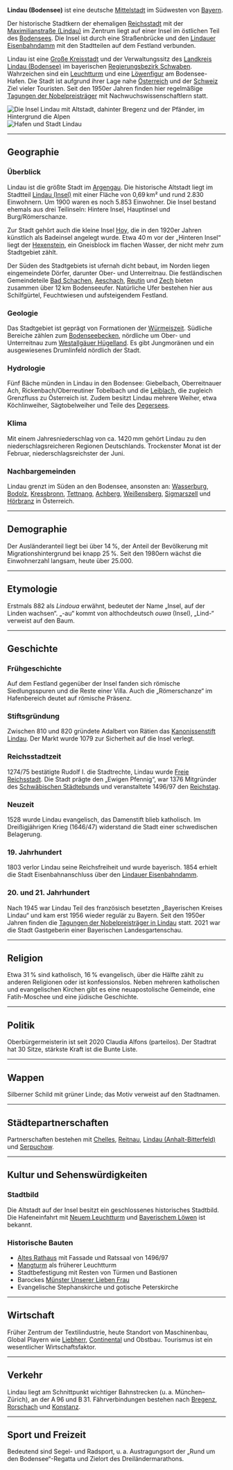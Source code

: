**Lindau (Bodensee)** ist eine deutsche [Mittelstadt](https://de.wikipedia.org/wiki/Mittelstadt) im Südwesten von [Bayern](https://de.wikipedia.org/wiki/Bayern).

Der historische Stadtkern der ehemaligen [Reichsstadt](https://de.wikipedia.org/wiki/Freie_und_Reichsst%C3%A4dte) mit der [Maximilianstraße (Lindau)]() im Zentrum liegt auf einer Insel im östlichen Teil des [Bodensees](https://de.wikipedia.org/wiki/Bodensee). Die Insel ist durch eine Straßenbrücke und den [Lindauer Eisenbahndamm]() mit den Stadtteilen auf dem Festland verbunden.

Lindau ist eine [Große Kreisstadt](https://de.wikipedia.org/wiki/Gro%C3%9Fe_Kreisstadt) und der Verwaltungssitz des [Landkreis Lindau (Bodensee)]() im bayerischen [Regierungsbezirk Schwaben](). Wahrzeichen sind ein [Leuchtturm](https://de.wikipedia.org/wiki/Leuchtturm_Lindau) und eine [Löwenfigur](https://de.wikipedia.org/wiki/Bayerischer_L%C3%B6we#Geschichte) am Bodensee-Hafen. Die Stadt ist aufgrund ihrer Lage nahe [Österreich](https://de.wikipedia.org/wiki/%C3%96sterreich) und der [Schweiz](https://de.wikipedia.org/wiki/Schweiz) Ziel vieler Touristen. Seit den 1950er Jahren finden hier regelmäßige [Tagungen der Nobelpreisträger](https://de.wikipedia.org/wiki/Tagung_der_Nobelpreistr%C3%A4ger_in_Lindau) mit Nachwuchswissenschaftlern statt.

![Die Insel Lindau mit Altstadt, dahinter Bregenz und der Pfänder, im Hintergrund die Alpen](Datei:19.10.2020._Flug_mit_dem_Zeppelin_über_Lindau._14.jpg)
![Hafen und Stadt Lindau](Datei:19.10.2020._Flug_mit_dem_Zeppelin_über_Lindau._06.jpg)

---

## Geographie

### Überblick

Lindau ist die größte Stadt im [Argengau](https://de.wikipedia.org/wiki/Argengau). Die historische Altstadt liegt im Stadtteil [Lindau (Insel)]() mit einer Fläche von 0,69 km² und rund 2.830 Einwohnern. Um 1900 waren es noch 5.853 Einwohner. Die Insel bestand ehemals aus drei Teilinseln: Hintere Insel, Hauptinsel und Burg/Römerschanze.

Zur Stadt gehört auch die kleine Insel [Hoy](), die in den 1920er Jahren künstlich als Badeinsel angelegt wurde. Etwa 40 m vor der „Hinteren Insel“ liegt der [Hexenstein](), ein Gneisblock im flachen Wasser, der nicht mehr zum Stadtgebiet zählt.

Der Süden des Stadtgebiets ist ufernah dicht bebaut, im Norden liegen eingemeindete Dörfer, darunter Ober- und Unterreitnau. Die festländischen Gemeindeteile [Bad Schachen](https://de.wikipedia.org/wiki/Bad_Schachen), [Aeschach](https://de.wikipedia.org/wiki/Aeschach), [Reutin]() und [Zech]() bieten zusammen über 12 km Bodenseeufer. Natürliche Ufer bestehen hier aus Schilfgürtel, Feuchtwiesen und aufsteigendem Festland.

### Geologie

Das Stadtgebiet ist geprägt von Formationen der [Würmeiszeit](https://de.wikipedia.org/wiki/W%C3%BCrmeiszeit). Südliche Bereiche zählen zum [Bodenseebecken](https://de.wikipedia.org/wiki/Bodenseebecken), nördliche um Ober- und Unterreitnau zum [Westallgäuer Hügelland](https://de.wikipedia.org/wiki/Westallg%C3%A4uer_H%C3%BCgelland). Es gibt Jungmoränen und ein ausgewiesenes Drumlinfeld nördlich der Stadt.

### Hydrologie

Fünf Bäche münden in Lindau in den Bodensee: Giebelbach, Oberreitnauer Ach, Rickenbach/Oberreutiner Tobelbach und die [Leiblach](https://de.wikipedia.org/wiki/Leiblach), die zugleich Grenzfluss zu Österreich ist. Zudem besitzt Lindau mehrere Weiher, etwa Köchlinweiher, Sägtobelweiher und Teile des [Degersees](https://de.wikipedia.org/wiki/Degersees).

### Klima

Mit einem Jahresniederschlag von ca. 1420 mm gehört Lindau zu den niederschlagsreicheren Regionen Deutschlands. Trockenster Monat ist der Februar, niederschlagsreichster der Juni.

### Nachbargemeinden

Lindau grenzt im Süden an den Bodensee, ansonsten an: [Wasserburg](), [Bodolz](https://de.wikipedia.org/wiki/Bodolz), [Kressbronn](https://de.wikipedia.org/wiki/Kressbronn_am_Bodensee), [Tettnang](https://de.wikipedia.org/wiki/Tettnang), [Achberg](https://de.wikipedia.org/wiki/Achberg), [Weißensberg](https://de.wikipedia.org/wiki/Wei%C3%9Fensberg), [Sigmarszell](https://de.wikipedia.org/wiki/Sigmarszell) und [Hörbranz](https://de.wikipedia.org/wiki/H%C3%B6rbranz) in Österreich.

---

## Demographie

Der Ausländeranteil liegt bei über 14 %, der Anteil der Bevölkerung mit Migrationshintergrund bei knapp 25 %. Seit den 1980ern wächst die Einwohnerzahl langsam, heute über 25.000.

---

## Etymologie

Erstmals 882 als _Lindoua_ erwähnt, bedeutet der Name „Insel, auf der Linden wachsen“. „-au“ kommt von althochdeutsch _ouwa_ (Insel), „Lind-“ verweist auf den Baum.

---

## Geschichte

### Frühgeschichte

Auf dem Festland gegenüber der Insel fanden sich römische Siedlungsspuren und die Reste einer Villa. Auch die „Römerschanze“ im Hafenbereich deutet auf römische Präsenz.

### Stiftsgründung

Zwischen 810 und 820 gründete Adalbert von Rätien das [Kanonissenstift Lindau](https://de.wikipedia.org/wiki/Kanonissenstift_Lindau). Der Markt wurde 1079 zur Sicherheit auf die Insel verlegt.

### Reichsstadtzeit

1274/75 bestätigte Rudolf I. die Stadtrechte, Lindau wurde [Freie Reichsstadt](https://de.wikipedia.org/wiki/Freie_und_Reichsst%C3%A4dte). Die Stadt prägte den „Ewigen Pfennig“, war 1376 Mitgründer des [Schwäbischen Städtebunds](https://de.wikipedia.org/wiki/Schw%C3%A4bischer_St%C3%A4dtebund) und veranstaltete 1496/97 den [Reichstag]().

### Neuzeit

1528 wurde Lindau evangelisch, das Damenstift blieb katholisch. Im Dreißigjährigen Krieg (1646/47) widerstand die Stadt einer schwedischen Belagerung.

### 19. Jahrhundert

1803 verlor Lindau seine Reichsfreiheit und wurde bayerisch. 1854 erhielt die Stadt Eisenbahnanschluss über den [Lindauer Eisenbahndamm]().

### 20. und 21. Jahrhundert

Nach 1945 war Lindau Teil des französisch besetzten „Bayerischen Kreises Lindau“ und kam erst 1956 wieder regulär zu Bayern. Seit den 1950er Jahren finden die [Tagungen der Nobelpreisträger in Lindau](https://de.wikipedia.org/wiki/Tagung_der_Nobelpreistr%C3%A4ger_in_Lindau) statt. 2021 war die Stadt Gastgeberin einer Bayerischen Landesgartenschau.

---

## Religion

Etwa 31 % sind katholisch, 16 % evangelisch, über die Hälfte zählt zu anderen Religionen oder ist konfessionslos. Neben mehreren katholischen und evangelischen Kirchen gibt es eine neuapostolische Gemeinde, eine Fatih-Moschee und eine jüdische Geschichte.

---

## Politik

Oberbürgermeisterin ist seit 2020 Claudia Alfons (parteilos). Der Stadtrat hat 30 Sitze, stärkste Kraft ist die Bunte Liste.

---

## Wappen

Silberner Schild mit grüner Linde; das Motiv verweist auf den Stadtnamen.

---

## Städtepartnerschaften

Partnerschaften bestehen mit [Chelles](https://de.wikipedia.org/wiki/Chelles), [Reitnau](https://de.wikipedia.org/wiki/Reitnau), [Lindau (Anhalt-Bitterfeld)]() und [Serpuchow](https://de.wikipedia.org/wiki/Serpuchow).

---

## Kultur und Sehenswürdigkeiten

### Stadtbild

Die Altstadt auf der Insel besitzt ein geschlossenes historisches Stadtbild. Die Hafeneinfahrt mit [Neuem Leuchtturm](https://de.wikipedia.org/wiki/Leuchtturm_Lindau) und [Bayerischem Löwen](https://de.wikipedia.org/wiki/Bayerischer_L%C3%B6we) ist bekannt.

### Historische Bauten

-   [Altes Rathaus]() mit Fassade und Ratssaal von 1496/97
-   [Mangturm](https://de.wikipedia.org/wiki/Mangturm) als früherer Leuchtturm
-   Stadtbefestigung mit Resten von Türmen und Bastionen
-   Barockes [Münster Unserer Lieben Frau]()
-   Evangelische Stephanskirche und gotische Peterskirche

---

## Wirtschaft

Früher Zentrum der Textilindustrie, heute Standort von Maschinenbau, Global Playern wie [Liebherr](https://de.wikipedia.org/wiki/Liebherr), [Continental](https://de.wikipedia.org/wiki/Continental_AG) und Obstbau. Tourismus ist ein wesentlicher Wirtschaftsfaktor.

---

## Verkehr

Lindau liegt am Schnittpunkt wichtiger Bahnstrecken (u. a. München–Zürich), an der A 96 und B 31. Fährverbindungen bestehen nach [Bregenz](https://de.wikipedia.org/wiki/Bregenz), [Rorschach](https://de.wikipedia.org/wiki/Rorschach_SG) und [Konstanz](https://de.wikipedia.org/wiki/Konstanz).

---

## Sport und Freizeit

Bedeutend sind Segel- und Radsport, u. a. Austragungsort der „Rund um den Bodensee“-Regatta und Zielort des Dreiländermarathons.
